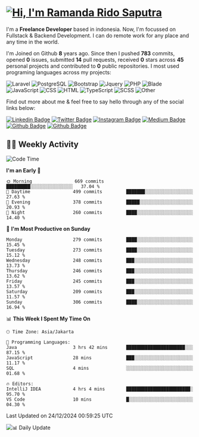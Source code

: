 # [![Hi, I'm Ramanda Rido Saputra](https://readme-typing-svg.herokuapp.com?size=24&vCenter=true&lines=%F0%9F%91%8B+Hi%2C+I'm+Ramanda+Rido+Saputra+;%F0%9F%92%BB+Fullstack+Web+Developer+)](https://git.io/typing-svg)

I'm a **Freelance Developer** based in indonesia. Now, I'm focussed on Fullstack & Backend Development. I can do remote work for any place and any time in the world.

I'm Joined on Github **8** years ago. Since then I pushed **783** commits, opened **0** issues, submitted **14** pull requests, received **0** stars across **45** personal projects and contributed to **0** public repositories.
I most used programing languages across my projects:

![Laravel](https://img.shields.io/badge/Laravel-FF2D20?flat&logo=laravel&logoColor=white)
![PostgreSQL](https://img.shields.io/badge/PostgreSQL-316192?flat&logo=postgresql&logoColor=white)
![Bootstrap](https://img.shields.io/badge/Bootstrap-563D7C?flat&logo=bootstrap&logoColor=white)
![Jquery](https://img.shields.io/badge/jQuery-0769AD?flat&logo=jquery&logoColor=white)
![PHP](https://img.shields.io/badge/-PHP-%234F5D95?style=flat&logo=PHP&logoColor=white)
![Blade](https://img.shields.io/badge/-Blade-%23f7523f?style=flat&logo=Blade&logoColor=white)
![JavaScript](https://img.shields.io/badge/-JavaScript-%23f1e05a?style=flat&logo=JavaScript&logoColor=white)
![CSS](https://img.shields.io/badge/-CSS-%23663399?style=flat&logo=CSS&logoColor=white)
![HTML](https://img.shields.io/badge/-HTML-%23e34c26?style=flat&logo=HTML&logoColor=white)
![TypeScript](https://img.shields.io/badge/-TypeScript-%233178c6?style=flat&logo=TypeScript&logoColor=white)
![SCSS](https://img.shields.io/badge/-SCSS-%23c6538c?style=flat&logo=SCSS&logoColor=white)
![Other](https://img.shields.io/badge/-Other-%23ededed?style=flat&logo=Other&logoColor=white)

Find out more about me & feel free to say hello through any of the social links below:

[![Linkedin Badge](https://img.shields.io/badge/-ramandaaridogh-blue?style=flat&logo=Linkedin&logoColor=white&link=https://www.linkedin.com/in/ramanda-rido-saputra/)](https://www.linkedin.com/in/ramanda-rido-saputra/)
[![Twitter Badge](https://img.shields.io/badge/-ramandaaridogh-%231DA1F2.svg?style=flat&logo=twitter&logoColor=white&link=https://www.twitter.com/ramandaaridogh)](https://www.twitter.com/ramandaaridogh/)
[![Instagram Badge](https://img.shields.io/badge/-ramandaaridogh-purple?style=flat&logo=instagram&logoColor=white&link=https://instagram.com/ramandaaridogh_/)](https://instagram.com/ramandaaridogh_)
[![Medium Badge](https://img.shields.io/badge/-@ramandaaridogh-%2312100E.svg?style=flat&logo=Medium&logoColor=white&link=https://medium.com/@ramandaaridogh/)](https://medium.com/@ramandaaridogh)
[![Github Badge](https://img.shields.io/badge/-@ramandaaridogh-100000.svg?style=flat&logo=github&logoColor=white&link=https://github.com/ramandaaridogh)](https://github.com/ramandaaridogh)
[![Github Badge](https://img.shields.io/badge/-@mxcode-100000.svg?style=flat&logo=github&logoColor=white&link=https://github.com/ramanda-mxcode)](https://github.com/ramanda-mxcode)

## 👨‍💻 Weekly Activity
<!--START_SECTION:waka-->
![Code Time](http://img.shields.io/badge/Code%20Time-984%20hrs%2026%20mins-blue)

**I'm an Early 🐤** 

```text
🌞 Morning                669 commits         █████████░░░░░░░░░░░░░░░░   37.04 % 
🌆 Daytime                499 commits         ███████░░░░░░░░░░░░░░░░░░   27.63 % 
🌃 Evening                378 commits         █████░░░░░░░░░░░░░░░░░░░░   20.93 % 
🌙 Night                  260 commits         ████░░░░░░░░░░░░░░░░░░░░░   14.40 % 
```
📅 **I'm Most Productive on Sunday** 

```text
Monday                   279 commits         ████░░░░░░░░░░░░░░░░░░░░░   15.45 % 
Tuesday                  273 commits         ████░░░░░░░░░░░░░░░░░░░░░   15.12 % 
Wednesday                248 commits         ███░░░░░░░░░░░░░░░░░░░░░░   13.73 % 
Thursday                 246 commits         ███░░░░░░░░░░░░░░░░░░░░░░   13.62 % 
Friday                   245 commits         ███░░░░░░░░░░░░░░░░░░░░░░   13.57 % 
Saturday                 209 commits         ███░░░░░░░░░░░░░░░░░░░░░░   11.57 % 
Sunday                   306 commits         ████░░░░░░░░░░░░░░░░░░░░░   16.94 % 
```


📊 **This Week I Spent My Time On** 

```text
🕑︎ Time Zone: Asia/Jakarta

💬 Programming Languages: 
Java                     3 hrs 42 mins       ██████████████████████░░░   87.15 % 
JavaScript               28 mins             ███░░░░░░░░░░░░░░░░░░░░░░   11.17 % 
SQL                      4 mins              ░░░░░░░░░░░░░░░░░░░░░░░░░   01.68 % 

🔥 Editors: 
IntelliJ IDEA            4 hrs 4 mins        ████████████████████████░   95.70 % 
VS Code                  10 mins             █░░░░░░░░░░░░░░░░░░░░░░░░   04.30 % 
```


 Last Updated on 24/12/2024 00:59:25 UTC
<!--END_SECTION:waka-->

![📊 Daily Update](https://github.com/ramandaaridogh/ramandaaridogh/actions/workflows/update-activity.yml/badge.svg)
